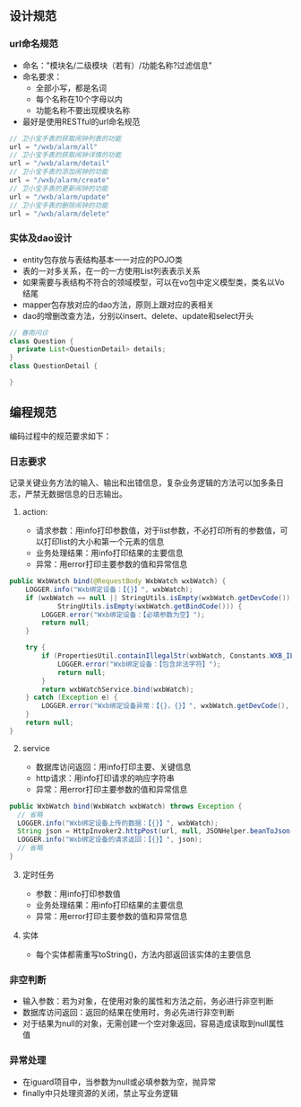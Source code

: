 ## 设计规范
### url命名规范

- 命名："模块名/二级模块（若有）/功能名称?过滤信息"
- 命名要求：
    - 全部小写，都是名词
    - 每个名称在10个字母以内
    - 功能名称不要出现模块名称
- 最好是使用RESTful的url命名规范

```java
// 卫小宝手表的获取闹钟列表的功能
url = "/wxb/alarm/all"
// 卫小宝手表的获取闹钟详情的功能
url = "/wxb/alarm/detail"
// 卫小宝手表的添加闹钟的功能
url = "/wxb/alarm/create"
// 卫小宝手表的更新闹钟的功能
url = "/wxb/alarm/update"
// 卫小宝手表的删除闹钟的功能
url = "/wxb/alarm/delete"
```

### 实体及dao设计

- entity包存放与表结构基本一一对应的POJO类
- 表的一对多关系，在一的一方使用List列表表示关系
- 如果需要与表结构不符合的领域模型，可以在vo包中定义模型类，类名以Vo结尾
- mapper包存放对应的dao方法，原则上跟对应的表相关
- dao的增删改查方法，分别以insert、delete、update和select开头

```java
// 春雨问诊
class Question {
  private List<QuestionDetail> details;
}
class QuestionDetail {

}
```

## 编程规范

编码过程中的规范要求如下：

### 日志要求  
记录关键业务方法的输入、输出和出错信息，复杂业务逻辑的方法可以加多条日志，严禁无数据信息的日志输出。

1. action:

    - 请求参数：用info打印参数值，对于list参数，不必打印所有的参数值，可以打印list的大小和第一个元素的信息
    - 业务处理结果：用info打印结果的主要信息
    - 异常：用error打印主要参数的值和异常信息

```java
public WxbWatch bind(@RequestBody WxbWatch wxbWatch) {
    LOGGER.info("Wxb绑定设备：【{}】", wxbWatch);
    if (wxbWatch == null || StringUtils.isEmpty(wxbWatch.getDevCode()) ||
            StringUtils.isEmpty(wxbWatch.getBindCode())) {
        LOGGER.error("Wxb绑定设备：【必填参数为空】");
        return null;
    }

    try {
        if (PropertiesUtil.containIllegalStr(wxbWatch, Constants.WXB_ILLEGAL_STR)) {
            LOGGER.error("Wxb绑定设备：【包含非法字符】");
            return null;
        }
        return wxbWatchService.bind(wxbWatch);
    } catch (Exception e) {
        LOGGER.error("Wxb绑定设备异常：【{}，{}】", wxbWatch.getDevCode(), e.getMessage());
    }
    return null;
}
```

2. service

    - 数据库访问返回：用info打印主要、关键信息
    - http请求：用info打印请求的响应字符串
    - 异常：用error打印主要参数的值和异常信息

```java
public WxbWatch bind(WxbWatch wxbWatch) throws Exception {
  // 省略
  LOGGER.info("Wxb绑定设备上传的数据：【{}】", wxbWatch);
  String json = HttpInvoker2.httpPost(url, null, JSONHelper.beanToJson(wxbWatch));
  LOGGER.info("Wxb绑定设备的请求返回：【{}】", json);
  // 省略
}
```

3. 定时任务

    - 参数：用info打印参数值
    - 业务处理结果：用info打印结果的主要信息
    - 异常：用error打印主要参数的值和异常信息

4. 实体

    - 每个实体都需重写toString()，方法内部返回该实体的主要信息

### 非空判断  

- 输入参数：若为对象，在使用对象的属性和方法之前，务必进行非空判断
- 数据库访问返回：返回的结果在使用时，务必先进行非空判断
- 对于结果为null的对象，无需创建一个空对象返回，容易造成读取到null属性值

### 异常处理  

- 在iguard项目中，当参数为null或必填参数为空，抛异常
- finally中只处理资源的关闭，禁止写业务逻辑
